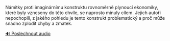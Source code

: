
Námitky proti imaginárnímu konstruktu rovnoměrně plynoucí ekonomiky, které byly vzneseny do této chvíle, se naprosto minuly cílem. Jejich autoři nepochopili, z jakého pohledu je tento konstrukt problematický a proč může snadno zplodit chyby a zmatek.

[🔊 Poslechnout audio](/data/7-paragraphs/audio/chapter_48/para_009-Nmitky-proti-imaginrnmu-konstruktu-rovnomrn-p.mp3)
